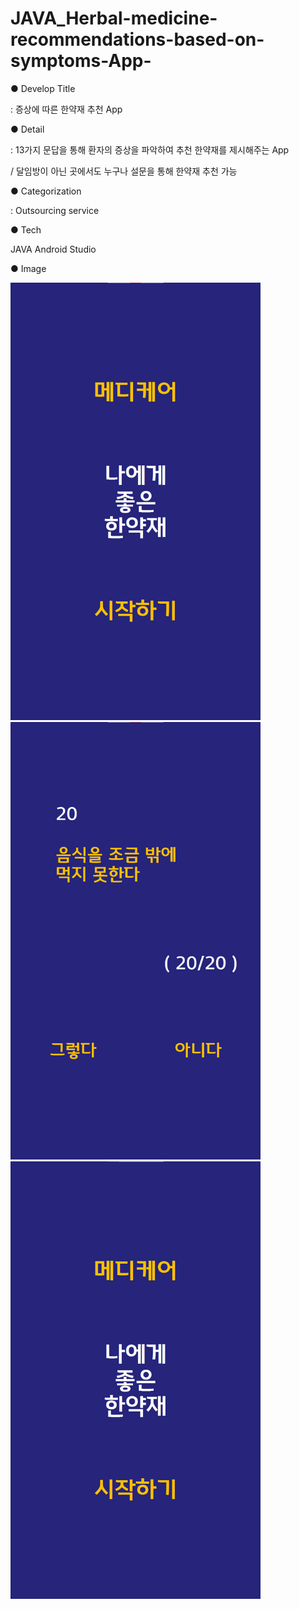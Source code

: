 # JAVA_Herbal-medicine-recommendations-based-on-symptoms-App-

● Develop Title

: 증상에 따른 한약재 추천 App

● Detail

: 13가지 문답을 통해 환자의 증상을 파악하여 추천 한약재를 제시해주는 App 

/ 달임방이 아닌 곳에서도 누구나 설문을 통해 한약재 추천 가능

● Categorization

: Outsourcing service

● Tech

JAVA
Android Studio

● Image


<img src="https://github.com/HJNA-99/JAVA_Medicinal-Herbs-recommendations-based-on-symptoms-App-/blob/main/Main%20page.png" width="400" height="700">
<img src="https://github.com/HJNA-99/JAVA_Medicinal-Herbs-recommendations-based-on-symptoms-App-/blob/main/Question%20page.png" width="400" height="700">
<img src="https://github.com/HJNA-99/JAVA_Medicinal-Herbs-recommendations-based-on-symptoms-App-/blob/main/Result%20page.png" width="400" height="700">
